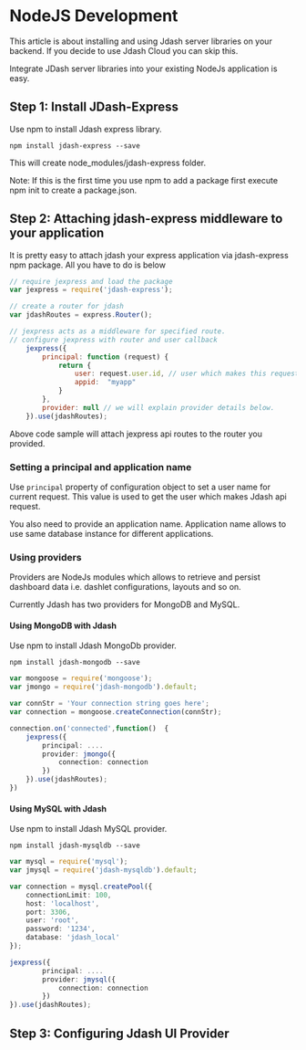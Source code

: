 # NodeJS Development

This article is about installing and using Jdash server libraries on your backend. If you decide to use Jdash Cloud you can skip this.

Integrate JDash server libraries into your existing NodeJs application is easy. 

## Step 1: Install JDash-Express
Use npm to install Jdash express library.

```no-highlight
npm install jdash-express --save
```

This will create node_modules/jdash-express folder.

Note: If this is the first time you use npm to add a package first execute npm init to create a package.json.

## Step 2: Attaching jdash-express middleware to your application

It is pretty easy to attach jdash your express application via jdash-express npm package. All you have to do is below

```javascript
// require jexpress and load the package
var jexpress = require('jdash-express'); 

// create a router for jdash
var jdashRoutes = express.Router();

// jexpress acts as a middleware for specified route.
// configure jexpress with router and user callback
    jexpress({
        principal: function (request) {
            return {
                user: request.user.id, // user which makes this request
                appid:  "myapp" 
            }
        },
        provider: null // we will explain provider details below.
    }).use(jdashRoutes);
```

Above code sample will attach jexpress api routes to the router you provided. 

### Setting a principal and application name
Use `principal` property of configuration object to set a user name for current request. This value is used to get the user which makes Jdash api request.

You also need to provide an application name. Application name allows to use same database instance for different applications. 

### Using providers
Providers are NodeJs modules which allows to retrieve and persist dashboard data i.e. dashlet configurations, layouts and so on.

Currently Jdash has two providers for MongoDB and MySQL.

#### Using MongoDB with Jdash 

Use npm to install Jdash MongoDb provider.
```no-highlight
npm install jdash-mongodb --save
```

```typescript
var mongoose = require('mongoose');
var jmongo = require('jdash-mongodb').default;

var connStr = 'Your connection string goes here';
var connection = mongoose.createConnection(connStr);

connection.on('connected',function()  {
    jexpress({
        principal: ....
        provider: jmongo({
            connection: connection
        })
    }).use(jdashRoutes);
})
```

#### Using MySQL with Jdash
Use npm to install Jdash MySQL provider.
```no-highlight
npm install jdash-mysqldb --save
```

```typescript
var mysql = require('mysql');
var jmysql = require('jdash-mysqldb').default;

var connection = mysql.createPool({
    connectionLimit: 100,
    host: 'localhost',
    port: 3306,
    user: 'root',
    password: '1234',
    database: 'jdash_local'
});

jexpress({
        principal: ....
        provider: jmysql({
            connection: connection
        })
}).use(jdashRoutes);

```
## Step 3: Configuring Jdash UI Provider